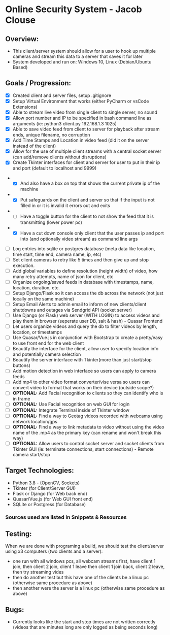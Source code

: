 # Online Security System - Jacob Clouse

## Overview:
- This client/server system should allow for a user to hook up multiple cameras and stream this data to a server that saves it for later
- System developed and run on: Windows 10, Linux (Debian/Ubuntu Based)

## Goals / Progression:
- [x] Created client and server files, setup .gitignore
- [x] Setup Virtual Environment that works (either PyCharm or vsCode Extensions)
- [x] Able to stream live video from single client to single server, no sound
- [x] Allow port number and IP to be specified in bash command line as arguments (ie: python3 client.py 192.168.1.3 1025)
- [x] Able to save video feed from client to server for playback after stream ends, unique filename, no corruption
- [x] Add Time Stamps and Location in video feed (did it on the server instead of the client)
- [x] Allow for the use of multiple client streams with a central socket server (can add/remove clients without disruptions)
- [x] Create Tkinter interfaces for client and server for user to put in their ip and port (default to localhost and 9999)
- * [x] And also have a box on top that shows the current private ip of the machine
- * [x] Put safeguards on the client and server so that if the input is not filled in or it is invalid it errors out and exits
- * [ ] Have a toggle button for the client to not show the feed that it is transmitting (lower power pc)
- * [x] Have a cut down console only client that the user passes ip and port into (and optionally video stream) as command line args
- [ ] Log entries into sqlite or postgres database (meta data like location, time start, time end, camera name, ip, etc)
- [ ] Set client cameras to retry like 5 times and then give up and stop execution.
- [ ] Add global variables to define resolution (height width) of video, how many retry attempts, name of json for client, etc
- [ ] Organize ongoing/saved feeds in database with timestamps, name, location, duration, etc.
- [ ] Setup Django/Flask so it can access the db across the network (not just locally on the same machine)
- [ ] Setup Email Alerts to admin email to inform of new clients/client shutdowns and outages via Sendgrid API (socket server)
- [ ] Use Django (or Flask) web server (WITH LOGIN) to access videos and play them in browser (seperate user DB, salt & hash) - Quasar Frontend
- [ ] Let users organize videos and query the db to filter videos by length, location, or timestamps
- [ ] Use Quasar/Vue.js in conjunction with Bootstrap to create a pretty/easy to use front end for the web client
- [ ] Beautify the interface for the client, allow user to specify location info and potentially camera selection
- [ ] Beautify the server interface with Tkinter(more than just start/stop buttons)
- [ ] Add motion detection in web interface so users can apply to camera feeds
- [ ] Add mp4 to other video format converter/vise versa so users can convert video to format that works on their device (outside scope?)
- [ ] __OPTIONAL:__ Add Facial recognition to clients so they can identify who is in frame
- [ ] __OPTIONAL:__ Use Facial recognition on web GUI for login 
- [ ] __OPTIONAL:__ Integrate Terminal inside of Tkinter window
- [ ] __OPTIONAL:__ Find a way to Geotag videos recorded with webcams using network location/gps
- [ ] __OPTIONAL:__ Find a way to link metadata to video without using the video name of the .mp4 as the primary key (can rename and won't break this way)
- [ ] __OPTIONAL:__ Allow users to control socket server and socket clients from Tkinter GUI (ie: terminate connections, start connections) - Remote camera start/stop

## Target Technologies:
- Python 3.8 - (OpenCV, Sockets)
- Tkinter (for Client/Server GUI)
- Flask or Django (for Web back end)
- Quasar/Vue.js (for Web GUI front end)
- SQLite or Postgress (for Database)

### Sources used are listed in Snippets & Resources

## Testing:
When we are done with programing a build, we should test the client/server using x3 computers (two clients and a server):
- one run with all windows pcs, all webcam streams first, have client 1 join, then client 2 join, client 1 leave then client 1 join back, client 2 leave, then try streaming vides
- then do another test but this have one of the clients be a linux pc (otherwise same procedure as above)
- then another were the server is a linux pc (otherwise same procedure as above)

## Bugs:
- Currently looks like the start and stop times are not written correctly (videos that are minutes long are only logged as being seconds long)